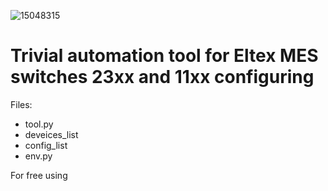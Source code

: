 
![15048315](https://github.com/konyukhovals/eltex/assets/54005481/1c65201b-14ff-43c2-8888-053b5e60c974)
# Trivial automation tool for Eltex MES switches 23xx and 11xx configuring

Files:

* tool.py
* deveices_list
* config_list
* env.py


For free using
